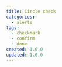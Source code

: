 ```yaml
---
title: Circle check
categories:
  - alerts
tags:
  - checkmark
  - confirm
  - done
created: 1.0.0
updated: 1.0.0
---
```

